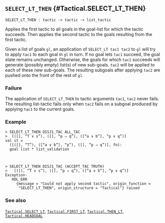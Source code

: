 ## `SELECT_LT_THEN` {#Tactical.SELECT_LT_THEN}


```
SELECT_LT_THEN : tactic -> tactic -> list_tactic
```



Applies the first tactic to all goals in the goal-list for which the
tactic succeeds.
Then applies the second tactic to the goals resulting from the first tactic.


Given a list of goals `gl`, an application of `SELECT_LT tac1 tac2` to `gl`
will try to apply `tac1` to each goal in `gl` in turn. If no goal lets
`tac1` succeed, the goal state remains unchanged. Otherwise, the goals
for which `tac1` succeeds will generate (possibly empty) list(s) of
new sub-goals. `tac2` will be applied to each of these new sub-goals.
The resulting subgoals after applying `tac2` are pushed onto the front of the
rest of `gl`.

### Failure

The application of `SELECT_LT_THEN` to tactic arguments `tac1`, `tac2` never
fails. The resulting list-tactic fails only when `tac2` fails on a subgoal
produced by applying `tac1` to the current goals.

### Example

    
    > SELECT_LT_THEN DISJ1_TAC ALL_TAC
    >  [([], “T ∨ s”), ([], “p ⇒ q”), ([“a ∨ b”], “p ∨ q”)]
    val it =
      ([([], “T”), ([“a ∨ b”], “p”), ([], “p ⇒ q”)], fn):
      goal list * list_validation
    

    
    > SELECT_LT_THEN DISJ1_TAC (ACCEPT_TAC TRUTH)
    >   [([], “T ∨ s”), ([], “p ⇒ q”), ([“a ∨ b”], “p ∨ q”)]
    Exception-
       HOL_ERR
         {message = "Could not apply second tactic", origin_function =
          "SELECT_LT_THEN", origin_structure = "Tactical"} raised
    

### See also

[`Tactical.SELECT_LT`](#Tactical.SELECT_LT), [`Tactical.FIRST_LT`](#Tactical.FIRST_LT), [`Tactical.THEN_LT`](#Tactical.THEN_LT), [`Tactical.HEADGOAL`](#Tactical.HEADGOAL)

